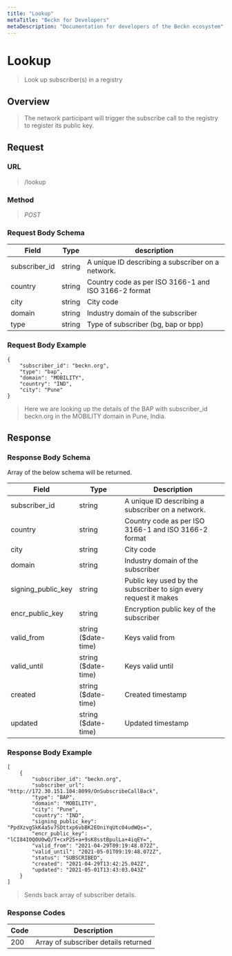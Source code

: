 ```yaml
---
title: "Lookup"
metaTitle: "Beckn for Developers"
metaDescription: "Documentation for developers of the Beckn ecosystem"
---
```


Lookup
===================

>   Look up subscriber(s) in a registry

Overview
--------

>   The network participant will trigger the subscribe call to the registry to register its public key.

Request
-------

### URL

>   /lookup

### Method

>  *POST*

### Request Body Schema

|**Field**|**Type**|**description**|
|---------|--------|---------------|
|subscriber_id|string|A unique ID describing a subscriber on a network. |
|country| string | Country code as per ISO 3166-1 and ISO 3166-2 format
|city| string | City code
|domain| string | Industry domain of the subscriber |
|type| string | Type of subscriber (bg, bap or bpp) |

### Request Body Example

```
{
    "subscriber_id": "beckn.org", 
    "type": "bap", 
    "domain": "MOBILITY", 
    "country": "IND", 
    "city": "Pune"
}
```

>   Here we are looking up the details of the BAP with subscriber_id beckn.org in the MOBILITY domain in Pune, India.

Response
--------

### Response Body Schema

Array of the below schema will be returned.

|**Field**|**Type**|**Description**|
|---------|--------|---------------|
|subscriber_id|string|A unique ID describing a subscriber on a network. |
|country| string | Country code as per ISO 3166-1 and ISO 3166-2 format
|city| string | City code
|domain| string | Industry domain of the subscriber |
|signing_public_key| string | Public key used by the subscriber to sign every request it makes |
|encr_public_key| string | Encryption public key of the subscriber
|valid_from| string ($date-time) | Keys valid from |
|valid_until| string ($date-time) | Keys valid until |
|created| string ($date-time) | Created timestamp |
|updated| string ($date-time) | Updated timestamp |

### Response Body Example

```
[
    {
        "subscriber_id": "beckn.org",
        "subscriber_url": "http://172.30.151.104:8099/OnSubscribeCallBack", 
        "type": "BAP",
        "domain": "MOBILITY",
        "city": "Pune",
        "country": "IND",
        "signing_public_key": "PpdXzvg5kK4a5v7SDttxp6vbBK2EOniYqUtc04udWQs=",
        "encr_public_key": "lCI84I0Q0U0wQ/T+cxP25+a+9sK8sstBpulLa+4iqEY=", 
        "valid_from": "2021-04-29T09:19:48.072Z",
        "valid_until": "2021-05-01T09:19:48.072Z",
        "status": "SUBSCRIBED",
        "created": "2021-04-29T13:42:25.042Z",
        "updated": "2021-05-01T13:43:03.043Z" 
    }
]
```

> Sends back array of subscriber details.

### Response Codes

| **Code**       | **Description** |
|----------------|-----------------|
| 200 | Array of subscriber details returned   |